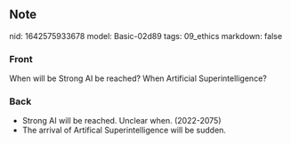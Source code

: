 ## Note
nid: 1642575933678
model: Basic-02d89
tags: 09_ethics
markdown: false

### Front
When will be Strong AI be reached? When Artificial Superintelligence?

### Back
<ul>
  <li>Strong AI will be reached. Unclear when. (2022-2075)
  <li>The arrival of Artifical Superintelligence will be sudden.
</ul>
